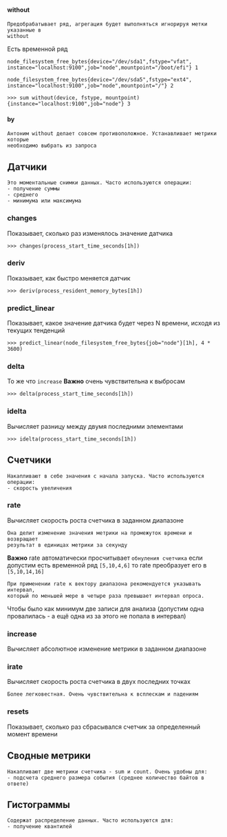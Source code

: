 
#### without

	Предобрабатывает ряд, агрегация будет выполняться игнорируя метки указанные в 
	without

Есть временной ряд
```
node_filesystem_free_bytes{device="/dev/sda1",fstype="vfat",
instance="localhost:9100",job="node",mountpoint="/boot/efi"} 1

node_filesystem_free_bytes{device="/dev/sda5",fstype="ext4",
instance="localhost:9100",job="node",mountpoint="/"} 2
```

```PromQL
>>> sum without(device, fstype, mountpoint)
{instance="localhost:9100",job="node"} 3
```

#### by

	Антоним without делает совсем противоположное. Устанавливает метрики которые 
	необходимо выбрать из запроса

## Датчики

	Это моментальные снимки данных. Часто используются операции:
	- получение суммы
	- среднего
	- минимума или максимума

### changes
Показывает, сколько раз изменялось значение датчика

```PromQL
>>> changes(process_start_time_seconds[1h])
```

### deriv
Показывает, как быстро меняется датчик
```PromQL
>>> deriv(process_resident_memory_bytes[1h])
```

### predict_linear
Показывает, какое значение датчика будет через N времени, исходя из текущих тенденций

```PromQL
>>> predict_linear(node_filesystem_free_bytes{job="node"}[1h], 4 * 3600)
```

### delta
То же что `increase`
**Важно** очень чувствительна к выбросам

```PromQL
>>> delta(process_start_time_seconds[1h])
```

### idelta
Вычисляет разницу между двумя последними элементами

```PromQL
>>> idelta(process_start_time_seconds[1h])
```

## Счетчики

	Накапливают в себе значения с начала запуска. Часто используются операции:
	- скорость увеличения

### rate
Вычисляет скорость роста счетчика в заданном диапазоне

	Она делит изменение значения метрики на промежуток времени и возвращает 
	результат в единицах метрики за секунду

**Важно**
rate автоматически просчитывает `обнуления счетчика` если допустим есть временной ряд `[5,10,4,6]` то rate преобразует его в `[5,10,14,16]`


	При применении rate к вектору диапазона рекомендуется указывать интервал, 
	который по меньшей мере в четыре раза превышает интервал опроса.

Чтобы было как минимум две записи для анализа (допустим одна провалилась - а ещё одна из за этого не попала в интервал)

### increase
Вычисляет абсолютное изменение метрики в заданном диапазоне

### irate
Вычисляет скорость роста счетчика в двух последних точках

	Более легковестная. Очень чувствительна к всплескам и падениям

### resets
Показывает, сколько раз сбрасывался счетчик за определенный момент времени

## Сводные метрики

	Накапливают две метрики счетчика - sum и count. Очень удобны для:
	- подсчета среднего размера события (среднее количество байтов в ответе)


## Гистограммы

	Содержат распределение данных. Часто используются для:
	- получение квантилей
